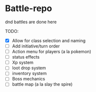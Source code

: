 # Battle-repo
dnd battles are done here

TODO:
- [x] Allow for class selection and naming 
- [ ] Add initiative/turn order
- [ ] Action menu for players (a la pokemon)
- [ ] status effects
- [ ] Xp system
- [ ] loot drop system
- [ ] inventory system
- [ ] Boss mechanics
- [ ] battle map (a la slay the spire)
